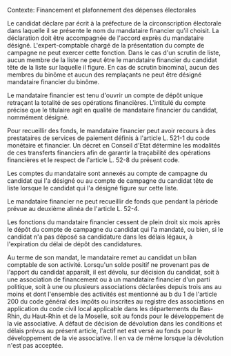 Contexte: Financement et plafonnement des dépenses électorales

Le candidat déclare par écrit à la préfecture de la circonscription électorale dans laquelle il se présente le nom du mandataire financier qu'il choisit. La déclaration doit être accompagnée de l'accord exprès du mandataire désigné. L'expert-comptable chargé de la présentation du compte de campagne ne peut exercer cette fonction. Dans le cas d'un scrutin de liste, aucun membre de la liste ne peut être le mandataire financier du candidat tête de la liste sur laquelle il figure. En cas de scrutin binominal, aucun des membres du binôme et aucun des remplaçants ne peut être désigné mandataire financier du binôme.

Le mandataire financier est tenu d'ouvrir un compte de dépôt unique retraçant la totalité de ses opérations financières. L'intitulé du compte précise que le titulaire agit en qualité de mandataire financier du candidat, nommément désigné.

Pour recueillir des fonds, le mandataire financier peut avoir recours à des prestataires de services de paiement définis à l'article L. 521-1 du code monétaire et financier. Un décret en Conseil d'Etat détermine les modalités de ces transferts financiers afin de garantir la traçabilité des opérations financières et le respect de l'article L. 52-8 du présent code.

Les comptes du mandataire sont annexés au compte de campagne du candidat qui l'a désigné ou au compte de campagne du candidat tête de liste lorsque le candidat qui l'a désigné figure sur cette liste.

Le mandataire financier ne peut recueillir de fonds que pendant la période prévue au deuxième alinéa de l'article L. 52-4.

Les fonctions du mandataire financier cessent de plein droit six mois après le dépôt du compte de campagne du candidat qui l'a mandaté, ou bien, si le candidat n'a pas déposé sa candidature dans les délais légaux, à l'expiration du délai de dépôt des candidatures.

Au terme de son mandat, le mandataire remet au candidat un bilan comptable de son activité. Lorsqu'un solde positif ne provenant pas de l'apport du candidat apparaît, il est dévolu, sur décision du candidat, soit à une association de financement ou à un mandataire financier d'un parti politique, soit à une ou plusieurs associations déclarées depuis trois ans au moins et dont l'ensemble des activités est mentionné au b du 1 de l'article 200 du code général des impôts ou inscrites au registre des associations en application du code civil local applicable dans les départements du Bas-Rhin, du Haut-Rhin et de la Moselle, soit au fonds pour le développement de la vie associative. A défaut de décision de dévolution dans les conditions et délais prévus au présent article, l'actif net est versé au fonds pour le développement de la vie associative. Il en va de même lorsque la dévolution n'est pas acceptée.
